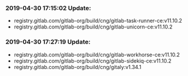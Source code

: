 ### 2019-04-30 17:15:02 Update:

- registry.gitlab.com/gitlab-org/build/cng/gitlab-task-runner-ce:v11.10.2
- registry.gitlab.com/gitlab-org/build/cng/gitlab-unicorn-ce:v11.10.2
### 2019-04-30 17:27:19 Update:

- registry.gitlab.com/gitlab-org/build/cng/gitlab-workhorse-ce:v11.10.2
- registry.gitlab.com/gitlab-org/build/cng/gitlab-sidekiq-ce:v11.10.2
- registry.gitlab.com/gitlab-org/build/cng/gitaly:v1.34.1

